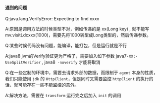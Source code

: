 #### 遇到的问题

Q:java.lang.VerifyError: Expecting to find xxxx

A:原因是调用方法的时候类型不对，例如传递的是 xx(Long key) , 就不能写 mv.visitLdcxxx(1000)，需要先将1000转型成Long类型的，然后传递参数。

Q:某些时候代码没有问题，能编译，能打包，但是运行就是不行

A:java8 jvm的Verify验证更为严格了，需要加入如下参数 java7`-XX:-UseSplitVerifier` , java8` -noverify` 才能将取消


Q:在一些定制的环境中，需要去请求外部的数据，而限制于 `agent` 本身的性质，我们只能使用 `jdk` 的 `HttpClient`，但是同时又需要监控 `httpClient`
的执行的话，就可能存在一些不能监控的意外。

A:解决方法，需要在 `transform` 运行完之后加入 `init` 的调用